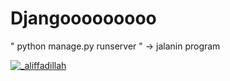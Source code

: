 # Djangooooooooo

" python manage.py runserver " -> jalanin program



<a href="#"><img align="center" src="https://res.cloudinary.com/dwm0tvqar/image/upload/v1723559678/wcueckkus3hvlt5kry08.jpg" alt="_aliffadillah" /></a>


